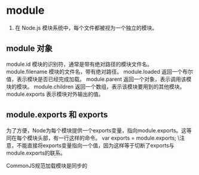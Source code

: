 # module

1. 在 Node.js 模块系统中，每个文件都被视为一个独立的模块。

## module 对象

module.id 模块的识别符，通常是带有绝对路径的模块文件名。
module.filename 模块的文件名，带有绝对路径。
module.loaded 返回一个布尔值，表示模块是否已经完成加载。
module.parent 返回一个对象，表示调用该模块的模块。
module.children 返回一个数组，表示该模块要用到的其他模块。
module.exports 表示模块对外输出的值。

## module.exports 和 exports
为了方便，Node为每个模块提供一个exports变量，指向module.exports。这等同在每个模块头部，有一行这样的命令。
var exports = module.exports;
\注意，不能直接将exports变量指向一个值，因为这样等于切断了exports与module.exports的联系。


CommonJS规范加载模块是同步的
